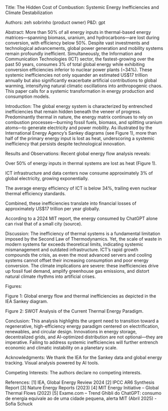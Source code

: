 Title: The Hidden Cost of Combustion: Systemic Energy Inefficiencies and Climate Destabilization

Authors: zeh sobrinho (product owner)
P&D: gpt 

Abstract: More than 50% of all energy inputs in thermal-based energy matrices—spanning biomass, uranium, and hydrocarbons—are lost during conversion, with efficiency below 50%. Despite vast investments and technological advancements, global power generation and mobility systems remain profoundly inefficient. Simultaneously, the Information and Communication Technologies (ICT) sector, the fastest-growing over the past 50 years, consumes 3% of total global energy while exhibiting conversion efficiencies inferior to nuclear power plants (~34%). These systemic inefficiencies not only squander an estimated US$17 trillion annually but also significantly exacerbate artificial contributions to global warming, intensifying natural climatic oscillations into anthropogenic chaos. This paper calls for a systemic transformation in energy production and consumption models.

Introduction: The global energy system is characterized by entrenched inefficiencies that remain hidden beneath the veneer of progress. Predominantly thermal in nature, the energy matrix continues to rely on combustion processes—burning fossil fuels, biomass, and splitting uranium atoms—to generate electricity and power mobility. As illustrated by the International Energy Agency’s Sankey diagrams (see Figure 1), more than half of the primary energy input is lost as heat, underscoring a systemic inefficiency that persists despite technological innovation.

Results and Observations: Recent global energy flow analysis reveals:

Over 50% of energy inputs in thermal systems are lost as heat (Figure 1).

ICT infrastructure and data centers now consume approximately 3% of global electricity, growing exponentially.

The average energy efficiency of ICT is below 34%, trailing even nuclear thermal efficiency standards.

Combined, these inefficiencies translate into financial losses of approximately US$17 trillion per year globally.

According to a 2024 MIT report, the energy consumed by ChatGPT alone can rival that of a small city (source).


Discussion: The inefficiency of thermal systems is a fundamental limitation imposed by the Second Law of Thermodynamics. Yet, the scale of waste in modern systems far exceeds theoretical limits, indicating systemic mismanagement and outdated infrastructure. ICT’s rapid growth compounds the crisis, as even the most advanced servers and cooling systems cannot offset their increasing consumption and poor energy conversion. The climate implications are severe: these inefficiencies drive up fossil fuel demand, amplify greenhouse gas emissions, and distort natural climate rhythms into artificial crises.

Figures:

Figure 1: Global energy flow and thermal inefficiencies as depicted in the IEA Sankey diagram. 

Figure 2: SWOT Analysis of the Current Thermal Energy Paradigm. 


Conclusion: This analysis highlights the urgent need to transition toward a regenerative, high-efficiency energy paradigm centered on electrification, renewables, and circular design. Innovations in energy storage, decentralized grids, and AI-optimized distribution are not optional—they are imperative. Failing to address systemic inefficiencies will further entrench economic and climatic instability on a planetary scale.

Acknowledgments: We thank the IEA for the Sankey data and global energy tracking. Visual analysis powered by AI tools.

Competing Interests: The authors declare no competing interests.

References: [1] IEA, Global Energy Review 2024
[2] IPCC AR6 Synthesis Report
[3] Nature Energy Reports (2023)
[4] MIT Energy Initiative – Global Thermal Flows (2022)
[5] Exame.com – Trend Ghibli do ChatGPT: consumo de energia equivale ao de uma cidade pequena, alerta MIT (Abril 2025) - Sofia Schuck
